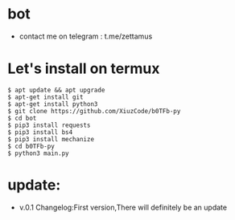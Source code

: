 # bot

- contact me on telegram : t.me/zettamus

# Let's install on termux

```
$ apt update && apt upgrade
$ apt-get install git
$ apt-get install python3
$ git clone https://github.com/XiuzCode/b0TFb-py
$ cd bot
$ pip3 install requests
$ pip3 install bs4
$ pip3 install mechanize
$ cd b0TFb-py
$ python3 main.py
```

# update:
- v.0.1
Changelog:First version,There will definitely be an update
